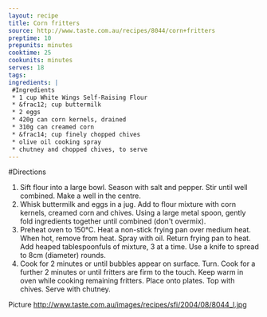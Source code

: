 ```yaml
---
layout: recipe
title: Corn fritters 
source: http://www.taste.com.au/recipes/8044/corn+fritters
preptime: 10
prepunits: minutes
cooktime: 25
cookunits: minutes
serves: 18
tags: 
ingredients: |
 #Ingredients
 * 1 cup White Wings Self-Raising Flour
 * &frac12; cup buttermilk
 * 2 eggs
 * 420g can corn kernels, drained
 * 310g can creamed corn
 * &frac14; cup finely chopped chives
 * olive oil cooking spray
 * chutney and chopped chives, to serve
---
```

#Directions
1. Sift flour into a large bowl. Season with salt and pepper. Stir until well combined. Make a well in the centre.
2. Whisk buttermilk and eggs in a jug. Add to flour mixture with corn kernels, creamed corn and chives. Using a large metal spoon, gently fold ingredients together until combined (don't overmix).
3. Preheat oven to 150&deg;C. Heat a non-stick frying pan over medium heat. When hot, remove from heat. Spray with oil. Return frying pan to heat. Add heaped tablespoonfuls of mixture, 3 at a time. Use a knife to spread to 8cm (diameter) rounds.
4. Cook for 2 minutes or until bubbles appear on surface. Turn. Cook for a further 2 minutes or until fritters are firm to the touch. Keep warm in oven while cooking remaining fritters. Place onto plates. Top with chives. Serve with chutney.

Picture
http://www.taste.com.au/images/recipes/sfi/2004/08/8044_l.jpg